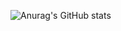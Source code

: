![Anurag's GitHub stats](https://github-readme-stats.vercel.app/api?username=titanleg1t&show_icons=true&theme=transparent)
